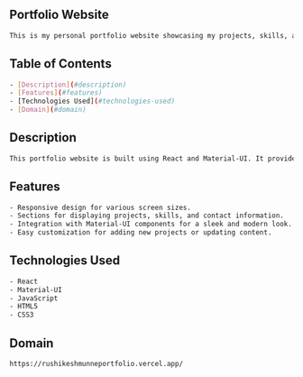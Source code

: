 ## Portfolio Website
```bash
This is my personal portfolio website showcasing my projects, skills, and experience.
```
## Table of Contents
```bash
- [Description](#description)
- [Features](#features)
- [Technologies Used](#technologies-used)
- [Domain](#domain)
```
## Description
```bash
This portfolio website is built using React and Material-UI. It provides an overview of my skills, projects, and contact information. It's designed to showcase my work and serve as a central hub for anyone interested in learning more about me and my projects.
```
## Features
```bash
- Responsive design for various screen sizes.
- Sections for displaying projects, skills, and contact information.
- Integration with Material-UI components for a sleek and modern look.
- Easy customization for adding new projects or updating content.
```
## Technologies Used
```bash
- React
- Material-UI
- JavaScript
- HTML5
- CSS3
```
## Domain
```bash 
https://rushikeshmunneportfolio.vercel.app/
```


 
 
